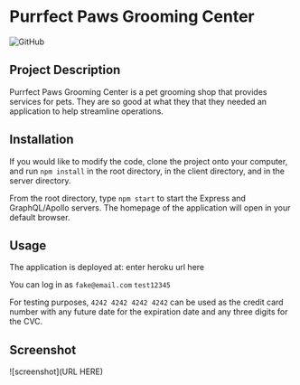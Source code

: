 # Purrfect Paws Grooming Center

  ![GitHub](https://img.shields.io/github/license/kpehl/shop-shop-redux?style=plastic)
  

## Project Description
Purrfect Paws Grooming Center is a pet grooming shop that provides services for pets.  They are so good at what they that they needed an application to help streamline operations.  

## Installation
If you would like to modify the code, clone the project onto your computer, and run `npm install` in the root directory, in the client directory, and in the server directory.

From the root directory, type `npm start` to start the Express and GraphQL/Apollo servers. The homepage of the application will open in your default browser.

## Usage
The application is deployed at: enter heroku url here

You can log in as 
`fake@email.com`
`test12345`

For testing purposes, `4242 4242 4242 4242` can be used as the credit card number with any future date for the expiration date and any three digits for the CVC.

## Screenshot
![screenshot](URL HERE)
